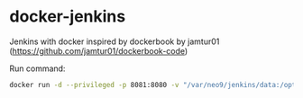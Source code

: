# docker-jenkins
Jenkins with docker inspired by dockerbook by jamtur01 (https://github.com/jamtur01/dockerbook-code)

Run command: 

```bash
docker run -d --privileged -p 8081:8080 -v "/var/neo9/jenkins/data:/opt/jenkins/data" -v "/var/neo9/jenkins/buildenv:/tmp/jenkins-buildenv" -v "/home/mklimuk/.ssh:/root/.ssh" -e "VIRTUAL_HOST=jenkins.tools.neo9.pl" neo9polska/jenkins-docker
```

